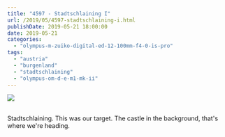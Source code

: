 ```yaml
---
title: "4597 - Stadtschlaining I"
url: /2019/05/4597-stadtschlaining-i.html
publishDate: 2019-05-21 18:00:00
date: 2019-05-21
categories: 
  - "olympus-m-zuiko-digital-ed-12-100mm-f4-0-is-pro"
tags: 
  - "austria"
  - "burgenland"
  - "stadtschlaining"
  - "olympus-om-d-e-m1-mk-ii"
---
```

<div class="container">
<div class="center"><a target="_blank" href="https://d25zfm9zpd7gm5.cloudfront.net/1200x1200/2018/20180402_105731_lr.jpg"><img class="webfeedsFeaturedVisual" src="https://d25zfm9zpd7gm5.cloudfront.net/0600x0600/2018/20180402_105731_lr.jpg" /></a></div>
</div>
<br />

Stadtschlaining. This was our target. The castle in the background,
that's where we're heading.